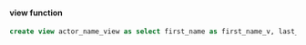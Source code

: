 #### view function
```sql
create view actor_name_view as select first_name as first_name_v, last_name as last_name_v from actor;
```


